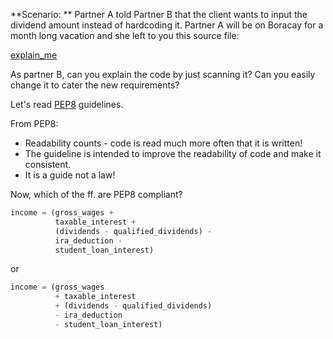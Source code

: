 **Scenario: ** Partner A told Partner B that the client wants to input the dividend amount
instead of hardcoding it. Partner A will be on Boracay for a month long
vacation and she left to you this source file:

[explain_me](samples/explain_me.py ':include :type=code python')

As partner B, can you explain the code by just scanning it? Can you easily change
it to cater the new requirements?

Let's read [PEP8](https://www.python.org/dev/peps/pep-0008/) guidelines.

From PEP8:
* Readability counts - code is read much more often that it is written!
* The guideline is intended to improve the readability of code and make it consistent.
* It is a guide not a law!

Now, which of the ff. are PEP8 compliant?

``` python
income = (gross_wages +
          taxable_interest +
          (dividends - qualified_dividends) -
          ira_deduction -
          student_loan_interest)
```

or

```python
income = (gross_wages
          + taxable_interest
          + (dividends - qualified_dividends)
          - ira_deduction
          - student_loan_interest)

```